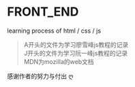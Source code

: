 # FRONT_END
learning process of html / css / js<br>
>A开头的文件为学习廖雪峰js教程的记录   <br>
>J开头的文件为学习阮一峰js教程的记录   <br>
>MDN为mozilla的web文档 <br>

感谢作者的努力与付出 ღ
